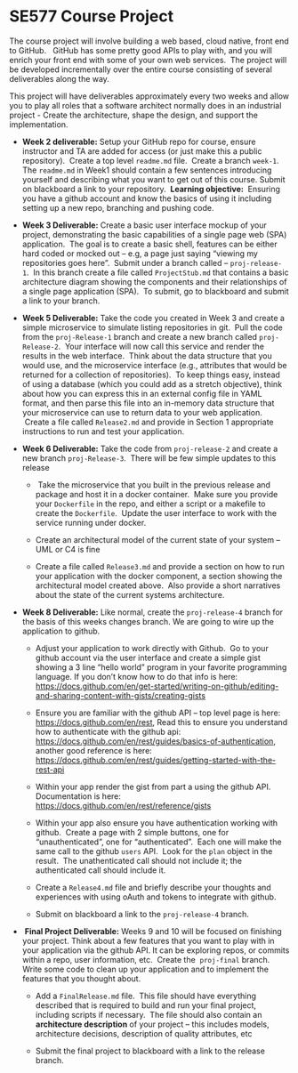 # SE577 Course Project

The course project will involve building a web based, cloud native, front end to GitHub.   GitHub has some pretty good APIs to play with, and you will enrich your front end with some of your own web services.  The project will be developed incrementally over the entire course consisting of several deliverables along the way.

This project will have deliverables approximately every two weeks and allow you to play all roles that a software architect normally does in an industrial project - Create the architecture, shape the design, and support the implementation. 


[W2]: #W2
- **Week 2 deliverable:** Setup your GitHub repo for course, ensure instructor and TA are added for access (or just make this a public repository).  Create a top level `readme.md` file.  Create a branch `week-1`. The `readme.md` in Week1 should contain a few sentences introducing yourself and describing what you want to get out of this course. Submit on blackboard a link to your repository.  **Learning objective:**  Ensuring you have a github account and know the basics of using it including setting up a new repo, branching and pushing code.

[W3]: #W3
- **Week 3 Deliverable:** Create a basic user interface mockup of your project, demonstrating the basic capabilities of a single page web (SPA) application.  The goal is to create a basic shell, features can be either hard coded or mocked out – e.g, a page just saying “viewing my repositories goes here”.  Submit under a branch called – `proj-release-1`.  In this branch create a file called `ProjectStub.md` that contains a basic architecture diagram showing the components and their relationships of a single page application (SPA).  To submit, go to blackboard and submit a link to your branch.

[W5]: #W5
- **Week 5 Deliverable:** Take the code you created in Week 3 and create a simple microservice to simulate listing repositories in git.  Pull the code from the `proj-Release-1` branch and create a new branch called `proj-Release-2`.  Your interface will now call this service and render the results in the web interface.  Think about the data structure that you would use, and the microservice interface (e.g., attributes that would be returned for a collection of repositories).  To keep things easy, instead of using a database (which you could add as a stretch objective), think about how you can express this in an external config file in YAML format, and then parse this file into an in-memory data structure that your microservice can use to return data to your web application.  Create a file called `Release2.md` and provide in Section 1 appropriate instructions to run and test your application.

[W6]: #W6
- **Week 6 Deliverable:**  Take the code from `proj-release-2` and create a new branch `proj-Release-3`.  There will be few simple updates to this release
  -  Take the microservice that you built in the previous release and package and host it in a docker container.  Make sure you provide your `Dockerfile` in the repo, and either a script or a makefile to create the `Dockerfile`.  Update the user interface to work with the service running under docker.

  - Create an architectural model of the current state of your system – UML or C4 is fine

  - Create a file called `Release3.md` and provide a section on how to run your application with the docker component, a section showing the architectural model created above.  Also provide a short narratives about the state of the current systems architecture.

[W8]:(#W8)
- **Week 8 Deliverable:** Like normal, create the `proj-release-4` branch for the basis of this weeks changes branch. We are going to wire up the application to github. 

  - Adjust your application to work directly with Github.  Go to your github account via the user interface and create a simple gist showing a 3 line “hello world” program in your favorite programming language. If you don’t know how to do that info is here: https://docs.github.com/en/get-started/writing-on-github/editing-and-sharing-content-with-gists/creating-gists

  - Ensure you are familiar with the github API – top level page is here: https://docs.github.com/en/rest,  Read this to ensure you understand how to authenticate with the github api: https://docs.github.com/en/rest/guides/basics-of-authentication, another good reference is here: https://docs.github.com/en/rest/guides/getting-started-with-the-rest-api

  - Within your app render the gist from part a using the github API.  Documentation is here:  https://docs.github.com/en/rest/reference/gists

  - Within your app also ensure you have authentication working with github.  Create a page with 2 simple buttons, one for “unauthenticated”, one for “authenticated”.  Each one will make the same call to the github `users` API.  Look for the `plan` object in the result.  The unathenticated call should not include it; the authenticated call should include it.

  - Create a `Release4.md` file and briefly describe your thoughts and experiences with using oAuth and tokens to integrate with github.

  - Submit on blackboard a link to the `proj-release-4` branch.

[W11]: #W11
-  **Final Project Deliverable:** Weeks 9 and 10 will be focused on finishing your project.  Think about a few features that you want to play with in your application via the github API.  It can be exploring repos, or commits within a repo, user information, etc.  Create the  `proj-final` branch.  Write some code to clean up your application and to implement the features that you thought about.
   
    - Add a `FinalRelease.md` file.  This file should have everything described that is required to build and run your final project, including scripts if necessary.  The file should also contain an **architecture description** of your project – this includes models, architecture decisions, description of quality attributes, etc

    - Submit the final project to blackboard with a link to the release branch.
